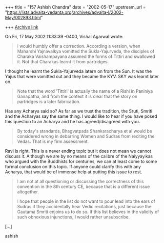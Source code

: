 +++
title = "157 Ashish Chandra"
date = "2002-05-17"
upstream_url = "https://lists.advaita-vedanta.org/archives/advaita-l/2002-May/002893.html"

+++
[Archive link](https://lists.advaita-vedanta.org/archives/advaita-l/2002-May/002893.html)

On Fri, 17 May 2002 11:33:39 -0400, Vishal Agarwal
<vishalagarwal at HOTMAIL.COM> wrote:

>I would humbly offer a correction. According a version, when Maharshi
>Yajnavalkya vomitted the Sukla-Yajurveda, the disciples of Charaka
>Vaishampayana assumed the forms of Tittiri and swallowed it. Not that
>Charakas learnt it from partridges.
>

I thought he learnt the Sukla-Yajurveda latern on from the Sun. It was the
Yajus that were vomitted out and they became the KYV. SKY was learnt later
on.

>Note that the word 'Tittiri' is actually the name of a Rishi in Paniniya
>Ganapatha, and from the context it is clear that the story on partridges is
>a later fabrication.
>

Has any Acharya said so? As far as we trust the tradition, the Sruti,
Smriti and the Acharyas say the same thing. I would like to hear if you
have posed this question to an Acharya and he has agreed/disagreed with
you.

>
>By today's standards, Bhagvatpada Shankaracharya et al would be considered
>wrong in debarring Women and Sudras from reciting the Vedas. That is my
firm
>assessment.
>

Ravi is right. This is a never ending topic but it does not mean we cannot
discuss it. Although we are by no means of the calibre of the Naiyyayikas
who argued with the Buddhists for centuries, we can at least come to some
formal conclusion on this topic. If anyone could clarify this with any
Acharya, that would be of immense help at putting this issue to rest.

>I am not at all questioning or discussing the correctness of this
convention
>in the 8th century CE, because that is a different issue altogether.
>
>I hope that people in the list do not want to pour lead into the ears of
>Sudras if they accidentally hear Vedic recitations, just because the
Gautama
>Smriti enjoins us to do so. If this list believes in the validity of such
>obnoxious injunctions, I would rather unsubscribe.
>

[...]

ashish

